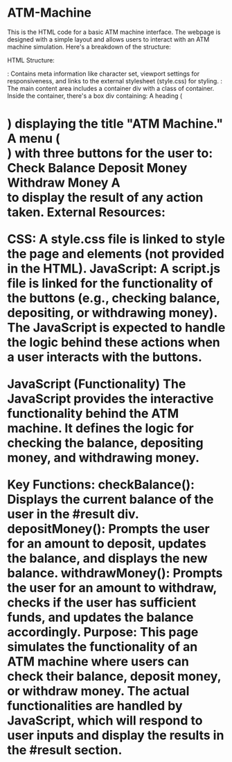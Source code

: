 # ATM-Machine
This is the HTML code for a basic ATM machine interface. The webpage is designed with a simple layout and allows users to interact with an ATM machine simulation. Here's a breakdown of the structure:

HTML Structure:
<head>: Contains meta information like character set, viewport settings for responsiveness, and links to the external stylesheet (style.css) for styling.
<body>: The main content area includes a container div with a class of container. Inside the container, there's a box div containing:
A heading (<h1>) displaying the title "ATM Machine."
A menu (<div id="menu">) with three buttons for the user to:
Check Balance
Deposit Money
Withdraw Money
A <div id="result"> to display the result of any action taken.
External Resources:
  
CSS: A style.css file is linked to style the page and elements (not provided in the HTML).
JavaScript: A script.js file is linked for the functionality of the buttons (e.g., checking balance, depositing, or withdrawing money). The JavaScript is expected to handle the logic behind these actions when a user interacts with the buttons.
  
JavaScript (Functionality)
The JavaScript provides the interactive functionality behind the ATM machine. It defines the logic for checking the balance, depositing money, and withdrawing money.

Key Functions:
checkBalance(): Displays the current balance of the user in the #result div.
depositMoney(): Prompts the user for an amount to deposit, updates the balance, and displays the new balance.
withdrawMoney(): Prompts the user for an amount to withdraw, checks if the user has sufficient funds, and updates the balance accordingly.
Purpose:
This page simulates the functionality of an ATM machine where users can check their balance, deposit money, or withdraw money. The actual functionalities are handled by JavaScript, which will respond to user inputs and display the results in the #result section.
